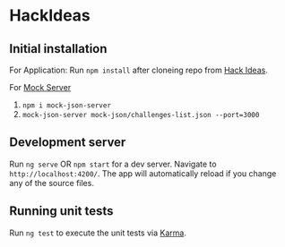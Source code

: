 # HackIdeas

## Initial installation

For Application: 
Run `npm install` after cloneing repo from [Hack Ideas](https://github.com/vishal002/hack-ideas).

For [Mock Server](https://www.npmjs.com/package/mock-json-server) 
1) `npm i mock-json-server`
2) `mock-json-server mock-json/challenges-list.json --port=3000`

## Development server

Run `ng serve` OR `npm start` for a dev server. Navigate to `http://localhost:4200/`. The app will automatically reload if you change any of the source files.


## Running unit tests

Run `ng test` to execute the unit tests via [Karma](https://karma-runner.github.io).

